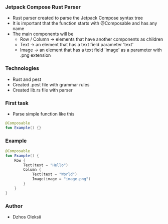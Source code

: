 ### Jetpack Compose Rust Parser

* Rust parser created to parse the Jetpack Compose syntax tree
* It is important that the function starts with @Composable and has any name
* The main components will be
    * Row / Column -> elements that have another components as children
    * Text -> an element that has a text field parameter 'text'
    * Image -> an element that has a text field 'image' as a parameter with .png extension

### Technologies
* Rust and pest
* Created .pest file with grammar rules
* Created lib.rs file with parser

### First task

* Parse simple function like this
```kotlin
@Composable
fun Example() {}
```

### Example

```kotlin
@Composable
fun Example() {
    Row {
        Text(text = "Hello")
        Column {
            Text(text = "World")
            Image(image = "image.png")
        }
    }
}
```

### Author

* Dzhos Oleksii